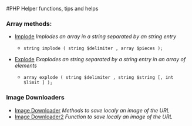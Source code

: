 #PHP Helper
functions, tips and helps

### Array methods:
* [Implode](https://github.com/hilderney/PHP/blob/master/ImplodeMethod.php) _Implodes an array in a string separated by an string entry_
    * `string implode ( string $delimiter , array $pieces );`

* [Explode](https://github.com/hilderney/PHP/blob/master/ExplodeMethod.php) _Exoplodes an string separated by a string entry in an array of elements_
    * `array explode ( string $delimiter , string $string [, int $limit ] );`

### Image Downloaders
* [Image Downloader](https://github.com/hilderney/PHP/blob/master/ImageDownloader.php) _Methods to save localy an image of the URL_
* [Image Downloader2](https://github.com/hilderney/PHP/blob/master/ImageDownloader2.php) _Function to save localy an image of the URL_
    
    
    
